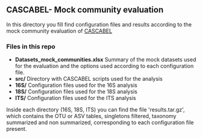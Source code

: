 ## CASCABEL- Mock community evaluation
In this directory you fill find configuration files and results according to the mock community evaluation of [CASCABEL](https://github.com/AlejandroAb/CASCABEL)

### Files in this repo
- **Datasets_mock_communities.xlsx** Summary of the mock datasets used for the evaluation and the options used according to each configuration file.
- **src/** Directory with CASCABEL scripts used for the analysis
- **16S/** Configuration files used for the 16S analysis
- **18S/** Configuration files used for the 18S analysis
- **ITS/** Configuration files used for the ITS analysis

Inside each directory (16S, 18S, ITS) you can find the file 'results.tar.gz', which contains the OTU or ASV tables, singletons filtered, taxonomy summarized and non summarized, corresponding to each configuration file present.    
